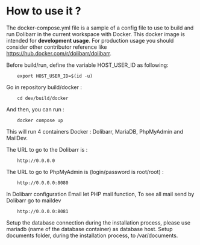 # How to use it ?

The docker-compose.yml file is a sample of a config file to use to build and run
Dolibarr in the current workspace with Docker. This docker image is intended for
**development usage**. For production usage you should consider other
contributor reference like https://hub.docker.com/r/dolibarr/dolibarr.

Before build/run, define the variable HOST_USER_ID as following:

        export HOST_USER_ID=$(id -u)

Go in repository build/docker :

        cd dev/build/docker

And then, you can run :

        docker compose up

This will run 4 containers Docker : Dolibarr, MariaDB, PhpMyAdmin and MailDev.

The URL to go to the Dolibarr is :

        http://0.0.0.0

The URL to go to PhpMyAdmin is (login/password is root/root) :

        http://0.0.0.0:8080

In Dolibarr configuration Email let PHP mail function, To see all mail send by
Dolibarr go to maildev

        http://0.0.0.0:8081

Setup the database connection during the installation process, please use
mariadb (name of the database container) as database host. Setup documents
folder, during the installation process, to /var/documents.
